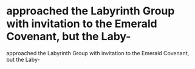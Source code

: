 # approached the Labyrinth Group with invitation to the Emerald Covenant, but the Laby-

approached the Labyrinth Group with invitation to the Emerald Covenant, but the Laby-
